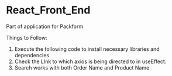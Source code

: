 # React_Front_End
Part of application for Packform

Things to Follow:
1. Execute the following code to install necessary libraries and dependencies
2. Check the LInk to which axios is being directed to in useEffect.
3. Search works with both Order Name and Product Name